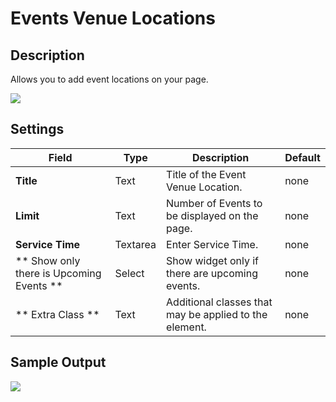 # Events Venue Locations

## Description

Allows you to add event locations on your page.

![](http://transvelo.github.io/docs/bethlehem/images/vc-event-venue-location-settings.png)

## Settings

| Field | Type | Description | Default
| -- | -- | -- | -- |
| **Title** | Text | Title of the Event Venue Location. | none
| **Limit** | Text | Number of Events to be displayed on the page. | none
| **Service Time** | Textarea| Enter Service Time. | none
| ** Show only there is Upcoming Events ** | Select | Show widget only if there are upcoming events. |  none |
| ** Extra Class ** | Text | Additional classes that may be applied to the element. | none

## Sample Output

![](http://transvelo.github.io/docs/bethlehem/images/vc-event-venue-location-output.png)
